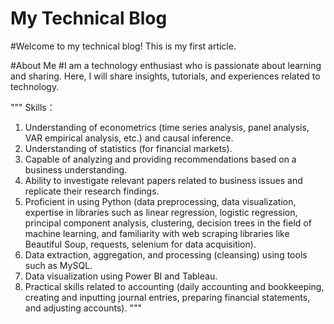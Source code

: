 # My Technical Blog
#Welcome to my technical blog! This is my first article.

#About Me
#I am a technology enthusiast who is passionate about learning and sharing. Here, I will share insights, tutorials, and experiences related to technology.



"""
Skills：
1.	Understanding of econometrics (time series analysis, panel analysis, VAR empirical analysis, etc.) and causal inference.
2.	Understanding of statistics (for financial markets).
3.	Capable of analyzing and providing recommendations based on a business understanding.
4.	Ability to investigate relevant papers related to business issues and replicate their research findings.
5.	Proficient in using Python (data preprocessing, data visualization, expertise in libraries such as linear regression, logistic regression, principal component analysis, clustering, decision trees in the field of machine learning, and familiarity with web scraping libraries like Beautiful Soup, requests, selenium for data acquisition).
6.	Data extraction, aggregation, and processing (cleansing) using tools such as MySQL.
7.	Data visualization using Power BI and Tableau.
8.	Practical skills related to accounting (daily accounting and bookkeeping, creating and inputting journal entries, preparing financial statements, and adjusting accounts).
"""

